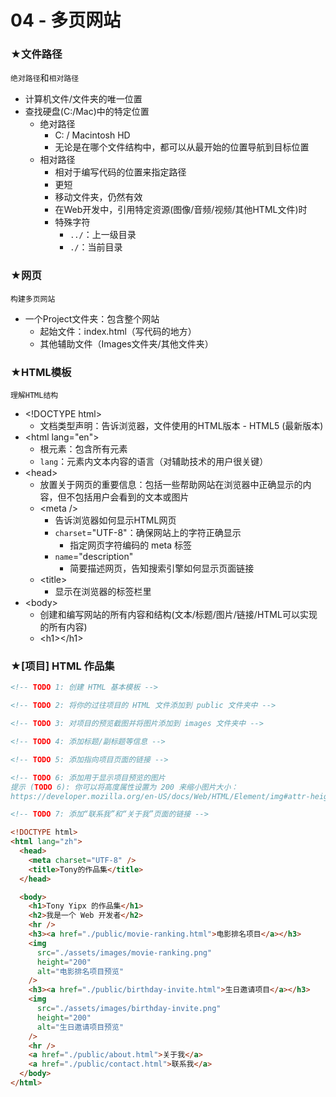 # 04 - 多页网站

### ★文件路径

`绝对路径`和`相对路径`

* 计算机文件/文件夹的唯一位置
* 查找硬盘(C:/Mac)中的特定位置
  * 绝对路径
    * C: / Macintosh HD
    * 无论是在哪个文件结构中，都可以从最开始的位置导航到目标位置
  * 相对路径
    * 相对于编写代码的位置来指定路径
    * 更短
    * 移动文件夹，仍然有效
    * 在Web开发中，引用特定资源(图像/音频/视频/其他HTML文件)时
    * 特殊字符
      * `../`：上一级目录
      * `./`：当前目录

### ★网页

`构建多页网站`

* 一个Project文件夹：包含整个网站
  * 起始文件：index.html（写代码的地方）
  * 其他辅助文件（Images文件夹/其他文件夹）

### ★HTML模板

`理解HTML结构`

* \<!DOCTYPE html>
  * 文档类型声明：告诉浏览器，文件使用的HTML版本 - HTML5 (最新版本)
* \<html lang="en">
  * 根元素：包含所有元素
  * `lang`：元素内文本内容的语言（对辅助技术的用户很关键）
* \<head>
  * 放置关于网页的重要信息：包括一些帮助网站在浏览器中正确显示的内容，但不包括用户会看到的文本或图片
  * \<meta />
    * 告诉浏览器如何显示HTML网页
    * `charset`="UTF-8"：确保网站上的字符正确显示
      * 指定网页字符编码的 meta 标签
    * `name`="description"
      * 简要描述网页，告知搜索引擎如何显示页面链接
  * \<title>
    * 显示在浏览器的标签栏里
* \<body>
  * 创建和编写网站的所有内容和结构(文本/标题/图片/链接/HTML可以实现的所有内容)
  * \<h1>\</h1>

### ★\[项目] HTML 作品集

```html
<!-- TODO 1: 创建 HTML 基本模板 -->

<!-- TODO 2: 将你的过往项目的 HTML 文件添加到 public 文件夹中 -->

<!-- TODO 3: 对项目的预览截图并将图片添加到 images 文件夹中 -->

<!-- TODO 4: 添加标题/副标题等信息 -->

<!-- TODO 5: 添加指向项目页面的链接 -->

<!-- TODO 6: 添加用于显示项目预览的图片
提示 (TODO 6): 你可以将高度属性设置为 200 来缩小图片大小：
https://developer.mozilla.org/en-US/docs/Web/HTML/Element/img#attr-height -->

<!-- TODO 7: 添加“联系我”和“关于我”页面的链接 -->
```

```html
<!DOCTYPE html>
<html lang="zh">
  <head>
    <meta charset="UTF-8" />
    <title>Tony的作品集</title>
  </head>

  <body>
    <h1>Tony Yipx 的作品集</h1>
    <h2>我是一个 Web 开发者</h2>
    <hr />
    <h3><a href="./public/movie-ranking.html">电影排名项目</a></h3>
    <img
      src="./assets/images/movie-ranking.png"
      height="200"
      alt="电影排名项目预览"
    />
    <h3><a href="./public/birthday-invite.html">生日邀请项目</a></h3>
    <img
      src="./assets/images/birthday-invite.png"
      height="200"
      alt="生日邀请项目预览"
    />
    <hr />
    <a href="./public/about.html">关于我</a>
    <a href="./public/contact.html">联系我</a>
  </body>
</html>
```

